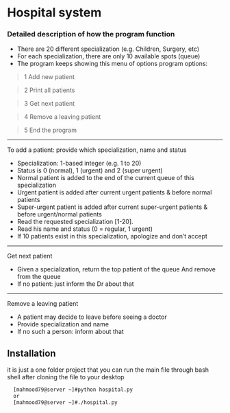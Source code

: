 
# Hospital system

### Detailed description of how the program function

- There are 20 different specialization (e.g. Children, Surgery, etc)
- For each specialization, there are only 10 available spots (queue)
- The program keeps showing this menu of options
program options:

> 1 Add new patient

>2 Print all patients

> 3 Get next patient

> 4 Remove a leaving patient

> 5 End the program

---

To add a patient: provide which specialization, name and status
- Specialization: 1-based integer (e.g. 1 to 20)
- Status is 0 (normal), 1 (urgent) and 2 (super urgent)
- Normal patient is added to the end of the current queue of this specialization
- Urgent patient is added after current urgent patients & before normal patients
- Super-urgent patient is added after current super-urgent patients & before urgent/normal patients
- Read the requested specialization [1-20].
- Read his name and status (0 = regular, 1 urgent)
- If 10 patients exist in this specialization, apologize and don’t accept

---
Get next patient
- Given a specialization, return the top patient of the queue
   And remove from the queue
- If no patient: just inform the Dr about that

---

Remove a leaving patient
- A patient may decide to leave before seeing a doctor
- Provide specialization and name
- If no such a person: inform about that



## Installation

it is just a one folder project that you can run the main file through bash shell after cloning the file to your desktop

```bash
  [mahmood79@server ~]#python hospital.py
  or 
  [mahmood79@server ~]#./hospital.py
``` 
    
